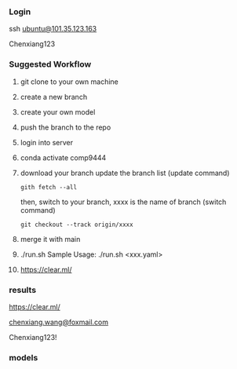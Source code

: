 
### Login 
ssh ubuntu@101.35.123.163

Chenxiang123

### Suggested Workflow 

1. git clone to your own machine 
3. create a new branch 
4. create your own model
5. push the branch to the repo
6. login into server
7. conda activate comp9444
8. download your branch
   update the branch list (update command)
   ```
   gith fetch --all
   ```
   then, switch to your branch, xxxx is the name of branch (switch command)
   ```
   git checkout --track origin/xxxx
   ```
9. merge it with main

10. ./run.sh 
   Sample Usage: ./run.sh <xxx.yaml> <epochs> <batch-siz>
11. https://clear.ml/

### results

https://clear.ml/

chenxiang.wang@foxmail.com

Chenxiang123!

### models

